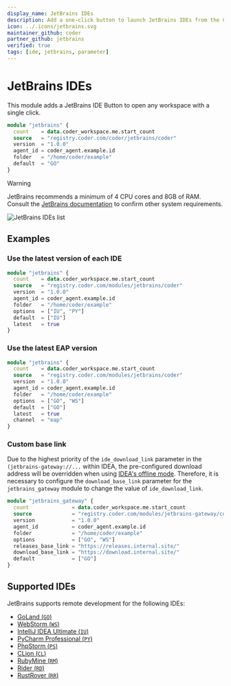```yaml
---
display_name: JetBrains IDEs
description: Add a one-click button to launch JetBrains IDEs from the Coder dashboard.
icon: ../.icons/jetbrains.svg
maintainer_github: coder
partner_github: jetbrains
verified: true
tags: [ide, jetbrains, parameter]
---
```


# JetBrains IDEs

This module adds a JetBrains IDE Button to open any workspace with a single click.

```tf
module "jetbrains" {
  count    = data.coder_workspace.me.start_count
  source   = "registry.coder.com/coder/jetbrains/coder"
  version  = "1.0.0"
  agent_id = coder_agent.example.id
  folder   = "/home/coder/example"
  default  = "GO"
}
```

> [!WARNING]
> JetBrains recommends a minimum of 4 CPU cores and 8GB of RAM.
> Consult the [JetBrains documentation](https://www.jetbrains.com/help/idea/prerequisites.html#min_requirements) to confirm other system requirements.

![JetBrains IDEs list](../.images/jetbrains-gateway.png)

## Examples

### Use the latest version of each IDE

```tf
module "jetbrains" {
  count    = data.coder_workspace.me.start_count
  source   = "registry.coder.com/modules/jetbrains/coder"
  version  = "1.0.0"
  agent_id = coder_agent.example.id
  folder   = "/home/coder/example"
  options  = ["IU", "PY"]
  default  = ["IU"]
  latest   = true
}
```

### Use the latest EAP version

```tf
module "jetbrains" {
  count    = data.coder_workspace.me.start_count
  source   = "registry.coder.com/modules/jetbrains/coder"
  version  = "1.0.0"
  agent_id = coder_agent.example.id
  folder   = "/home/coder/example"
  options  = ["GO", "WS"]
  default  = ["GO"]
  latest   = true
  channel  = "eap"
}
```

### Custom base link

Due to the highest priority of the `ide_download_link` parameter in the `(jetbrains-gateway://...` within IDEA, the pre-configured download address will be overridden when using [IDEA's offline mode](https://www.jetbrains.com/help/idea/fully-offline-mode.html). Therefore, it is necessary to configure the `download_base_link` parameter for the `jetbrains_gateway` module to change the value of `ide_download_link`.

```tf
module "jetbrains_gateway" {
  count              = data.coder_workspace.me.start_count
  source             = "registry.coder.com/modules/jetbrains-gateway/coder"
  version            = "1.0.0"
  agent_id           = coder_agent.example.id
  folder             = "/home/coder/example"
  options            = ["GO", "WS"]
  releases_base_link = "https://releases.internal.site/"
  download_base_link = "https://download.internal.site/"
  default            = ["GO"]
}
```

## Supported IDEs

JetBrains supports remote development for the following IDEs:

- [GoLand (`GO`)](https://www.jetbrains.com/go/)
- [WebStorm (`WS`)](https://www.jetbrains.com/webstorm/)
- [IntelliJ IDEA Ultimate (`IU`)](https://www.jetbrains.com/idea/)
- [PyCharm Professional (`PY`)](https://www.jetbrains.com/pycharm/)
- [PhpStorm (`PS`)](https://www.jetbrains.com/phpstorm/)
- [CLion (`CL`)](https://www.jetbrains.com/clion/)
- [RubyMine (`RM`)](https://www.jetbrains.com/ruby/)
- [Rider (`RD`)](https://www.jetbrains.com/rider/)
- [RustRover (`RR`)](https://www.jetbrains.com/rust/)
